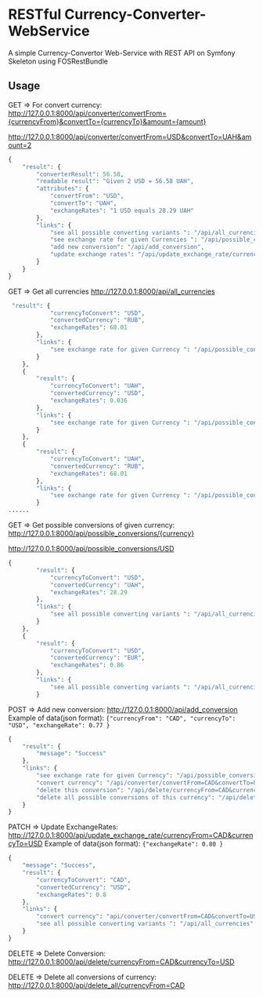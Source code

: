 # RESTful Currency-Converter-WebService 
A simple Currency-Convertor Web-Service with REST API on Symfony Skeleton using FOSRestBundle

Usage
--------------
GET => For convert currency:
http://127.0.0.1:8000/api/converter/convertFrom={currencyFrom}&convertTo={currencyTo}&amount={amount}

http://127.0.0.1:8000/api/converter/convertFrom=USD&convertTo=UAH&amount=2
```php
{
    "result": {
        "converterResult": 56.58,
        "readable result": "Given 2 USD = 56.58 UAH",
        "attributes": {
            "convertFrom": "USD",
            "convertTo": "UAH",
            "exchangeRates": "1 USD equals 28.29 UAH"
        },
        "links": {
            "see all possible converting variants ": "/api/all_currencies",
            "see exchange rate for given Currencies ": "/api/possible_conversions/USD",
            "add new conversion": "/api/add_conversion",
            "update exchange rates": "/api/update_exchange_rate/currencyFrom=USD&currencyTo=UAH"
        }
    }
}
```
GET => Get all currencies
http://127.0.0.1:8000/api/all_currencies

```php
 "result": {
            "currencyToConvert": "USD",
            "convertedCurrency": "RUB",
            "exchangeRates": 68.01
        },
        "links": {
            "see exchange rate for given Currency ": "/api/possible_conversions/USD"
        }
    },
    {
        "result": {
            "currencyToConvert": "UAH",
            "convertedCurrency": "USD",
            "exchangeRates": 0.036
        },
        "links": {
            "see exchange rate for given Currency ": "/api/possible_conversions/UAH"
        }
    },
    {
        "result": {
            "currencyToConvert": "UAH",
            "convertedCurrency": "RUB",
            "exchangeRates": 68.01
        },
        "links": {
            "see exchange rate for given Currency ": "/api/possible_conversions/UAH"
        }
......        
```
GET => Get possible conversions of given currency:
http://127.0.0.1:8000/api/possible_conversions/{currency}

http://127.0.0.1:8000/api/possible_conversions/USD
```php
{
        "result": {
            "currencyToConvert": "USD",
            "convertedCurrency": "UAH",
            "exchangeRates": 28.29
        },
        "links": {
            "see all possible converting variants ": "/api/all_currencies"
        }
    },
    {
        "result": {
            "currencyToConvert": "USD",
            "convertedCurrency": "EUR",
            "exchangeRates": 0.86
        },
        "links": {
            "see all possible converting variants ": "/api/all_currencies"
        }
```

POST => Add new conversion:
http://127.0.0.1:8000/api/add_conversion
Example of data(json format): ```{"currencyFrom": "CAD", "currencyTo": "USD", "exchangeRate": 0.77 }```
```php
{
    "result": {
        "message": "Success"
    },
    "links": {
        "see exchange rate for given Currency": "/api/possible_conversions/CAD",
        "convert currency": "/api/converter/convertFrom=CAD&convertTo=USD&amount=setAmount",
        "delete this conversion": "/api/delete/currencyFrom=CAD&currencyTo=USD",
        "delete all possible conversions of this currency": "/api/delete_all/currencyFrom=$s"
    }
}
```

PATCH => Update ExchangeRates:
http://127.0.0.1:8000/api/update_exchange_rate/currencyFrom=CAD&currencyTo=USD
Example of data(json format): ```{"exchangeRate": 0.80 }```
```php
{
    "message": "Success",
    "result": {
        "currencyToConvert": "CAD",
        "convertedCurrency": "USD",
        "exchangeRates": 0.8
    },
    "links": {
        "convert currency": "api/converter/convertFrom=CAD&convertTo=USD&amount=setAmount",
        "see all possible converting variants ": "/api/all_currencies"
    }
}
```
DELETE => Delete Conversion:
http://127.0.0.1:8000/api/delete/currencyFrom=CAD&currencyTo=USD

DELETE => Delete all conversions of currency:
http://127.0.0.1:8000/api/delete_all/currencyFrom=CAD









